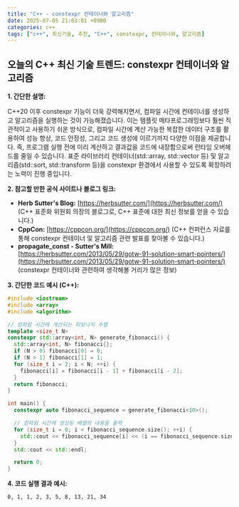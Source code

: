 ```yaml
---
title: "C++ - constexpr 컨테이너와 알고리즘"
date: 2025-07-05 21:03:01 +0900
categories: c++
tags: ["c++", 최신기술, 추천, "C++", constexpr, 컨테이너와, 알고리즘]
---
```


## 오늘의 C++ 최신 기술 트렌드: **constexpr 컨테이너와 알고리즘**

**1. 간단한 설명:**

C++20 이후 constexpr 기능이 더욱 강력해지면서, 컴파일 시간에 컨테이너를 생성하고 알고리즘을 실행하는 것이 가능해졌습니다. 이는 템플릿 메타프로그래밍보다 훨씬 직관적이고 사용하기 쉬운 방식으로, 컴파일 시간에 계산 가능한 복잡한 데이터 구조를 활용하여 성능 향상, 코드 안정성, 그리고 코드 생성에 이르기까지 다양한 이점을 제공합니다. 즉, 프로그램 실행 전에 미리 계산하고 결과값을 코드에 내장함으로써 런타임 오버헤드를 줄일 수 있습니다. 표준 라이브러리 컨테이너(std::array, std::vector 등) 및 알고리즘(std::sort, std::transform 등)을 constexpr 환경에서 사용할 수 있도록 확장하려는 노력이 진행 중입니다.

**2. 참고할 만한 공식 사이트나 블로그 링크:**

* **Herb Sutter's Blog:** [https://herbsutter.com/](https://herbsutter.com/) (C++ 표준화 위원회 의장의 블로그로, C++ 표준에 대한 최신 정보를 얻을 수 있습니다.)
* **CppCon:** [https://cppcon.org/](https://cppcon.org/) (C++ 컨퍼런스 자료를 통해 constexpr 컨테이너 및 알고리즘 관련 발표를 찾아볼 수 있습니다.)
* **propagate_const - Sutter's Mill:** [https://herbsutter.com/2013/05/29/gotw-91-solution-smart-pointers/](https://herbsutter.com/2013/05/29/gotw-91-solution-smart-pointers/) (constexpr 컨테이너와 관련하여 생각해볼 거리가 많은 정보)

**3. 간단한 코드 예시 (C++):**

```cpp
#include <iostream>
#include <array>
#include <algorithm>

// 컴파일 시간에 계산되는 피보나치 수열
template <size_t N>
constexpr std::array<int, N> generate_fibonacci() {
  std::array<int, N> fibonacci{};
  if (N > 0) fibonacci[0] = 0;
  if (N > 1) fibonacci[1] = 1;
  for (size_t i = 2; i < N; ++i) {
    fibonacci[i] = fibonacci[i - 1] + fibonacci[i - 2];
  }
  return fibonacci;
}

int main() {
  constexpr auto fibonacci_sequence = generate_fibonacci<10>();

  // 컴파일 시간에 생성된 배열의 내용을 출력
  for (size_t i = 0; i < fibonacci_sequence.size(); ++i) {
    std::cout << fibonacci_sequence[i] << (i == fibonacci_sequence.size() - 1 ? "" : ", ");
  }
  std::cout << std::endl;

  return 0;
}
```

**4. 코드 실행 결과 예시:**

```
0, 1, 1, 2, 3, 5, 8, 13, 21, 34
```

